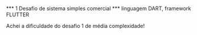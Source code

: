 
*** 1 Desafio de sistema simples comercial ***
  linguagem DART, framework FLUTTER

  Achei a dificuldade do desafio 1 de média complexidade! 